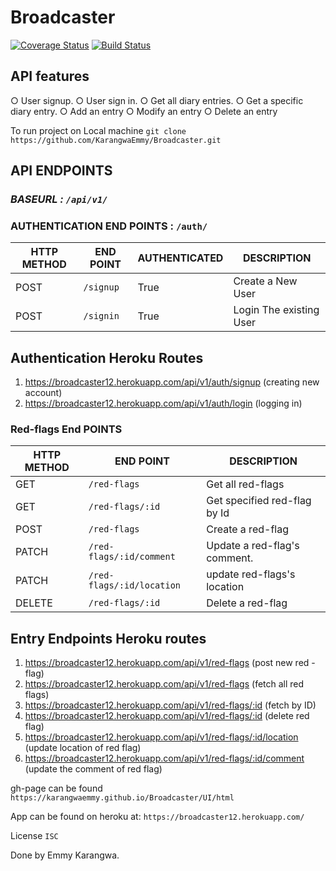 # Broadcaster
[![Coverage Status](https://coveralls.io/repos/github/KarangwaEmmy/Broadcaster/badge.svg?branch=develop)](https://coveralls.io/github/KarangwaEmmy/Broadcaster?branch=develop)
[![Build Status](https://travis-ci.org/KarangwaEmmy/Broadcaster.svg?branch=develop)](https://travis-ci.org/KarangwaEmmy/Broadcaster)

## API features

○ User signup.
○ User sign in.
○ Get all diary entries.
○ Get a specific diary entry.
○ Add an entry
○ Modify an entry
○ Delete an entry


To run project on Local machine
`git clone https://github.com/KarangwaEmmy/Broadcaster.git`
## API ENDPOINTS

### *BASEURL : `/api/v1/`*

### AUTHENTICATION END POINTS  : `/auth/`

HTTP METHOD | END POINT | AUTHENTICATED | DESCRIPTION
-----------|----------|--------------   |------
POST       | `/signup`|  True           |Create a New User
POST       | `/signin`|  True           |Login The existing User 

## Authentication Heroku Routes
1. https://broadcaster12.herokuapp.com/api/v1/auth/signup  (creating new account)
2. https://broadcaster12.herokuapp.com/api/v1/auth/login   (logging in)

### Red-flags End POINTS

HTTP METHOD|    END POINT            | DESCRIPTION
-----------|-------------------------|------
GET        | `/red-flags`            | Get all red-flags
GET        | `/red-flags/:id`        | Get  specified red-flag by Id
POST       | `/red-flags`            | Create a red-flag
PATCH      | `/red-flags/:id/comment`| Update a red-flag's comment.
PATCH      | `/red-flags/:id/location`| update red-flags's location
DELETE     | `/red-flags/:id`        | Delete a red-flag

## Entry Endpoints Heroku routes
1. https://broadcaster12.herokuapp.com/api/v1/red-flags  (post new red -flag)
2. https://broadcaster12.herokuapp.com/api/v1/red-flags  (fetch all red flags)
3. https://broadcaster12.herokuapp.com/api/v1/red-flags/:id (fetch by ID)
4. https://broadcaster12.herokuapp.com/api/v1/red-flags/:id  (delete red flag)
5. https://broadcaster12.herokuapp.com/api/v1/red-flags/:id/location (update location of red flag)   
6. https://broadcaster12.herokuapp.com/api/v1/red-flags/:id/comment   (update the comment of red flag)

gh-page can be found 
`https://karangwaemmy.github.io/Broadcaster/UI/html`

App can be found on heroku at:
`https://broadcaster12.herokuapp.com/`

License `ISC`

Done by Emmy Karangwa.
